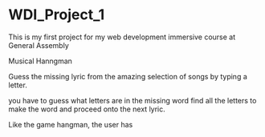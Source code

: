 # WDI_Project_1
This is my first project for my web development immersive course at General Assembly

Musical Hanngman

Guess the missing lyric from the amazing selection of songs by typing a letter.

you have to guess what letters are in the missing word 
find all the letters to make the word and proceed onto the next lyric.

Like the game hangman, the user has 